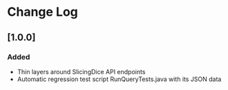# Change Log

## [1.0.0]
### Added
- Thin layers around SlicingDice API endpoints
- Automatic regression test script RunQueryTests.java with its JSON data
